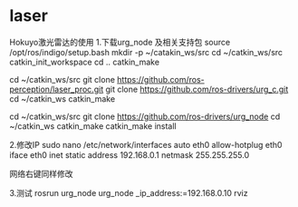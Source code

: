 # laser
Hokuyo激光雷达的使用
1.下载urg_node 及相关支持包
  source /opt/ros/indigo/setup.bash
  mkdir -p ~/catakin_ws/src
  cd ~/catkin_ws/src
  catkin_init_workspace
  cd ..
  catkin_make

 cd ~/catkin_ws/src
 git clone https://github.com/ros-perception/laser_proc.git
 git clone https://github.com/ros-drivers/urg_c.git
 cd ~/catkin_ws
 catkin_make

 cd ~/catkin_ws/src
 git clone https://github.com/ros-drivers/urg_node
 cd ~/catkin_ws
 catkin_make
 catkin_make install
 
2.修改IP
  sudo nano /etc/network/interfaces
  auto eth0
  allow-hotplug eth0
  iface eth0 inet static
  address 192.168.0.1
  netmask 255.255.255.0
  
  网络右键同样修改
 
 3.测试
 rosrun urg_node urg_node _ip_address:=192.168.0.10
 rviz


